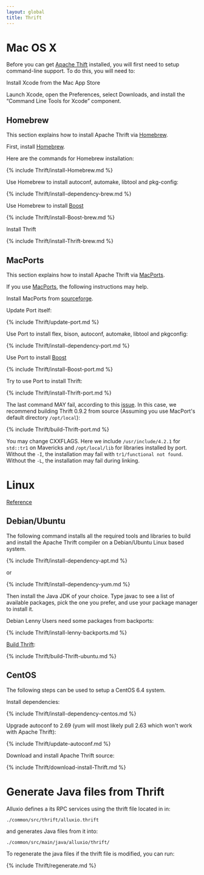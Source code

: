 ```yaml
---
layout: global
title: Thrift
---
```


# Mac OS X

Before you can get [Apache Thift](http://thrift.apache.org) installed, you will first need to setup
command-line support.  To do this, you will need to:

Install Xcode from the Mac App Store

Launch Xcode, open the Preferences, select Downloads, and install
    the “Command Line Tools for Xcode” component.

## Homebrew

This section explains how to install Apache Thrift via [Homebrew](http://brew.sh/).

First, install [Homebrew](http://brew.sh/).

Here are the commands for Homebrew installation:

{% include Thrift/install-Homebrew.md %}

Use Homebrew to install autoconf, automake, libtool and pkg-config:

{% include Thrift/install-dependency-brew.md %}

Use Homebrew to install [Boost](http://www.boost.org/)

{% include Thrift/install-Boost-brew.md %}

Install Thrift

{% include Thrift/install-Thrift-brew.md %}

## MacPorts

This section explains how to install Apache Thrift via [MacPorts](http://macports.org).

If you use [MacPorts](http://macports.org), the following instructions may help.

Install MacPorts from [sourceforge](http://sourceforge.net/projects/macports/).

Update Port itself:

{% include Thrift/update-port.md %}

Use Port to install flex, bison, autoconf, automake, libtool and pkgconfig:

{% include Thrift/install-dependency-port.md %}

Use Port to install [Boost](http://www.boost.org/)

{% include Thrift/install-Boost-port.md %}

Try to use Port to install Thrift:

{% include Thrift/install-Thrift-port.md %}

The last command MAY fail, according to this [issue](https://trac.macports.org/ticket/41172). In
this case, we recommend building Thrift 0.9.2 from source (Assuming you use MacPort's default
directory `/opt/local`):

{% include Thrift/build-Thrift-port.md %}

You may change CXXFLAGS. Here we include `/usr/include/4.2.1` for `std::tr1` on Mavericks and
`/opt/local/lib` for libraries installed by port. Without the `-I`, the installation may fail with
`tr1/functional not found`. Without the `-L`, the installation may fail during linking.

# Linux

[Reference](http://thrift.apache.org/docs/install/)

## Debian/Ubuntu

The following command installs all the required tools and libraries to
build and install the Apache Thrift compiler on a Debian/Ubuntu Linux
based system.

{% include Thrift/install-dependency-apt.md %}

or

{% include Thrift/install-dependency-yum.md %}

Then install the Java JDK of your choice. Type javac to see a list of available packages,
pick the one you prefer, and use your package manager to install it.

Debian Lenny Users need some packages from backports:

{% include Thrift/install-lenny-backports.md %}

[Build Thrift](http://thrift.apache.org/docs/BuildingFromSource):

{% include Thrift/build-Thrift-ubuntu.md %}

## CentOS

The following steps can be used to setup a CentOS 6.4 system.

Install dependencies:

{% include Thrift/install-dependency-centos.md %}

Upgrade autoconf to 2.69 (yum will most likely pull 2.63 which won't work with Apache Thrift):

{% include Thrift/update-autoconf.md %}

Download and install Apache Thrift source:

{% include Thrift/download-install-Thrift.md %}

# Generate Java files from Thrift

Alluxio defines a its RPC services using the thrift file located in in:

    ./common/src/thrift/alluxio.thrift

and generates Java files from it into:

    ./common/src/main/java/alluxio/thrift/

To regenerate the java files if the thrift file is modified, you can run:

{% include Thrift/regenerate.md %}
